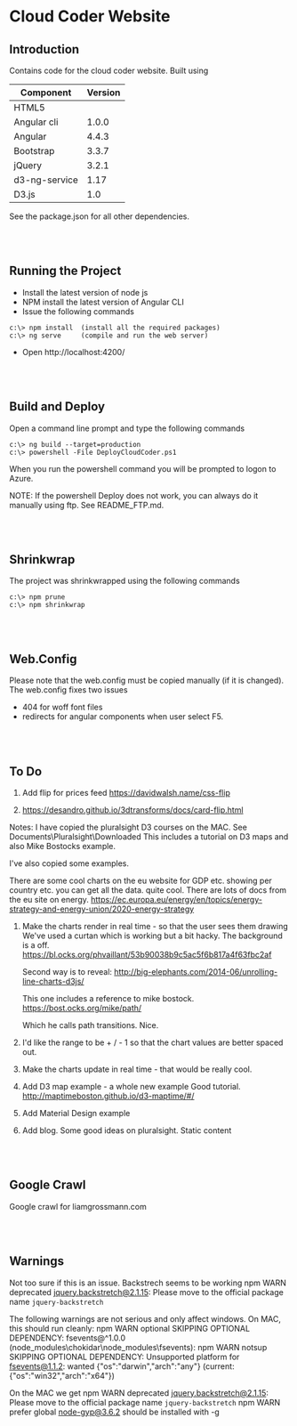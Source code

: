 # Cloud Coder Website


## Introduction
Contains code for the cloud coder website. Built using

| Component     | Version |
|-------------- | ------- |
| HTML5         |         |
| Angular cli   | 1.0.0   |
| Angular       | 4.4.3   |
| Bootstrap     | 3.3.7   | 
| jQuery        | 3.2.1   |
| d3-ng-service | 1.17    | 
| D3.js         | 1.0     |

See the package.json for all other dependencies.



<br><br>
## Running the Project
* Install the latest version of node js
* NPM install the latest version of Angular CLI
* Issue the following commands
```
c:\> npm install  (install all the required packages)
c:\> ng serve     (compile and run the web server)
```
* Open http://localhost:4200/



<br><br>
## Build and Deploy
Open a command line prompt and type the following commands
```
c:\> ng build --target=production
c:\> powershell -File DeployCloudCoder.ps1
```

When you run the powershell command you will be prompted to logon to Azure. 

NOTE: If the powershell Deploy does not work, you can always do it manually using ftp. See README_FTP.md.



<br><br>
## Shrinkwrap
The project was shrinkwrapped using the following commands
```
c:\> npm prune
c:\> npm shrinkwrap
```



<br><br>
## Web.Config
Please note that the web.config must be copied manually (if it is changed). The web.config fixes two issues
* 404 for woff font files
* redirects for angular components when user select F5.



<br><br>
## To Do
01) Add flip for prices feed https://davidwalsh.name/css-flip

03) https://desandro.github.io/3dtransforms/docs/card-flip.html

Notes: 
I have copied the pluralsight D3 courses on the MAC. See
Documents\Pluralsight\Downloaded
This includes a tutorial on D3 maps and also Mike Bostocks example.

I've also copied some examples.

There are some cool charts on the eu website for GDP etc.
showing per country etc.
you can get all the data.
quite cool.
There are lots of docs from the eu site on energy.
https://ec.europa.eu/energy/en/topics/energy-strategy-and-energy-union/2020-energy-strategy


01) Make the charts render in real time - so that the user sees them drawing
    We've used a curtan which is working but a bit hacky. The background is a off.
    https://bl.ocks.org/phvaillant/53b90038b9c5ac5f6b817a4f63fbc2af

    Second way is to reveal:
    http://big-elephants.com/2014-06/unrolling-line-charts-d3js/

    This one includes a reference to mike bostock.
    https://bost.ocks.org/mike/path/

    Which he calls path transitions.
    Nice.

02) I'd like the range to be + / - 1 so that the chart values are better spaced out.

03) Make the charts update in real time - that would be really cool.

04) Add D3 map example - a whole new example
    Good tutorial.
    http://maptimeboston.github.io/d3-maptime/#/

05) Add Material Design example

06) Add blog. Some good ideas on pluralsight. Static content





<br><br>
## Google Crawl
Google crawl for liamgrossmann.com



<br><br>
## Warnings
Not too sure if this is an issue. Backstrech seems to be working
npm WARN deprecated jquery.backstretch@2.1.15: Please move to the official package name `jquery-backstretch`

The following warnings are not serious and only affect windows. On MAC, this should run cleanly:
npm WARN optional SKIPPING OPTIONAL DEPENDENCY: fsevents@^1.0.0 (node_modules\chokidar\node_modules\fsevents):
npm WARN notsup SKIPPING OPTIONAL DEPENDENCY: Unsupported platform for fsevents@1.1.2: wanted {"os":"darwin","arch":"any"} (current: {"os":"win32","arch":"x64"})

On the MAC we get
npm WARN deprecated jquery.backstretch@2.1.15: Please move to the official package name `jquery-backstretch`
npm WARN prefer global node-gyp@3.6.2 should be installed with -g



